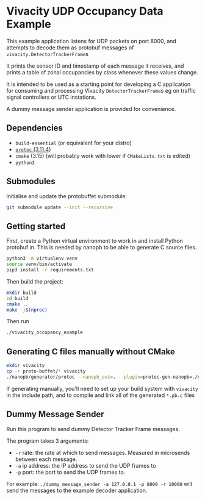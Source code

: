 # Vivacity UDP Occupancy Data Example

This example application listens for UDP packets on port 8000, and attempts to decode them as protobuf messages of `vivacity.DetectorTrackerFrame`s

It prints the sensor ID and timestamp of each message it receives, and prints a table of zonal occupancies by class whenever these values change.

It is intended to be used as a starting point for developing a C application for consuming and processing Vivacity `DetectorTrackerFrame`s eg on traffic signal controllers or UTC instations. 

A dummy message sender application is provided for convenience.

## Dependencies

* `build-essential` (or equivalent for your distro)
* [`protoc` (3.11.4)](https://github.com/protocolbuffers/protobuf/releases/tag/v3.11.4)
* `cmake` (3.15) (will probably work with lower if `CMakeLists.txt` is edited)
* `python3`

## Submodules
Initialise and update the protobuffet submodule:
```bash
git submodule update --init --recursive
```


## Getting started

First, create a Python virtual environment to work in and install Python protobuf in. This is needed by nanopb to be able to generate C source files. 

```bash
python3 -m virtualenv venv
source venv/bin/activate
pip3 install -r requirements.txt
```

Then build the project:

```bash
mkdir build
cd build
cmake ..
make -j$(nproc)
```


Then run

```bash
./vivacity_occupancy_example
```

## Generating C files manually without CMake
```bash
mkdir vivacity
cp -r proto-buffet/* vivacity 
./nanopb/generator/protoc --nanopb_out=. --plugin=protoc-gen-nanopb=./nanopb/generator/protoc-gen-nanopb -I. ./vivacity/**/*.proto
```

If generating manually, you'll need to set up your build system with `vivacity` in the include path, and to compile and link all of the generated `*.pb.c` files
  
## Dummy Message Sender
Run this program to send dummy Detector Tracker Frame messages. 

The program takes 3 arguments:
- `-r` rate: the rate at which to send messages. Measured in microsends between each message.
- `-a` ip address: the IP address to send the UDP frames to
- `-p` port: the port to send the UDP frames to.

For example:
`./dummy_message_sender -a 127.0.0.1 -p 8000 -r 10000` 
will send the messages to the example decoder application. 
